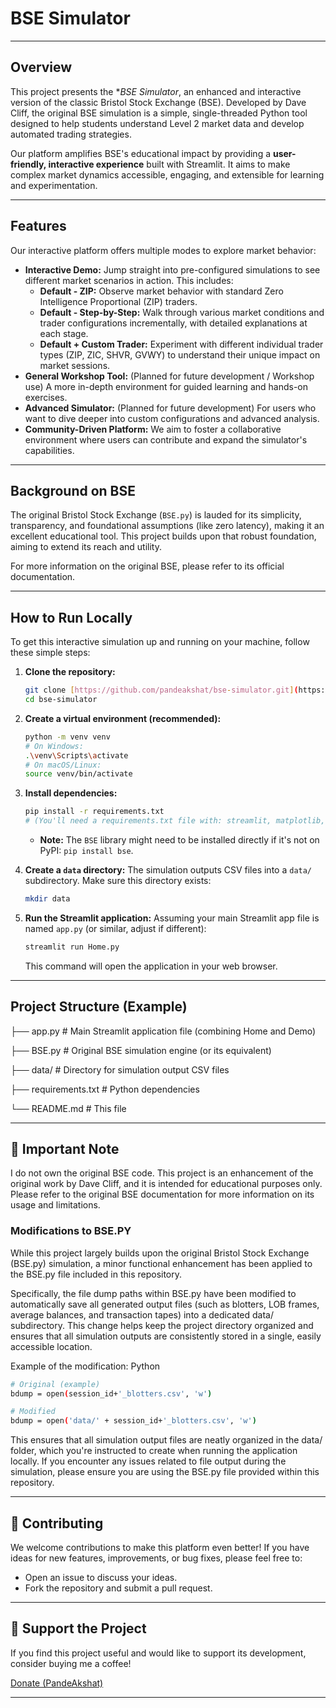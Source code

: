 # BSE Simulator

---

## Overview

This project presents the **BSE Simulator*, an enhanced and interactive version of the classic Bristol Stock Exchange (BSE). Developed by Dave Cliff, the original BSE simulation is a simple, single-threaded Python tool designed to help students understand Level 2 market data and develop automated trading strategies.

Our platform amplifies BSE's educational impact by providing a **user-friendly, interactive experience** built with Streamlit. It aims to make complex market dynamics accessible, engaging, and extensible for learning and experimentation.

---

## Features

Our interactive platform offers multiple modes to explore market behavior:

* **Interactive Demo:** Jump straight into pre-configured simulations to see different market scenarios in action. This includes:
    * **Default - ZIP:** Observe market behavior with standard Zero Intelligence Proportional (ZIP) traders.
    * **Default - Step-by-Step:** Walk through various market conditions and trader configurations incrementally, with detailed explanations at each stage.
    * **Default + Custom Trader:** Experiment with different individual trader types (ZIP, ZIC, SHVR, GVWY) to understand their unique impact on market sessions.
* **General Workshop Tool:** (Planned for future development / Workshop use) A more in-depth environment for guided learning and hands-on exercises.
* **Advanced Simulator:** (Planned for future development) For users who want to dive deeper into custom configurations and advanced analysis.
* **Community-Driven Platform:** We aim to foster a collaborative environment where users can contribute and expand the simulator's capabilities.

---

## Background on BSE

The original Bristol Stock Exchange (`BSE.py`) is lauded for its simplicity, transparency, and foundational assumptions (like zero latency), making it an excellent educational tool. This project builds upon that robust foundation, aiming to extend its reach and utility.

For more information on the original BSE, please refer to its official documentation.

---

## How to Run Locally

To get this interactive simulation up and running on your machine, follow these simple steps:

1.  **Clone the repository:**
    ```bash
    git clone [https://github.com/pandeakshat/bse-simulator.git](https://github.com/pandeakshat/bse-simulator.git)
    cd bse-simulator
    ```

2.  **Create a virtual environment (recommended):**
    ```bash
    python -m venv venv
    # On Windows:
    .\venv\Scripts\activate
    # On macOS/Linux:
    source venv/bin/activate
    ```

3.  **Install dependencies:**
    ```bash
    pip install -r requirements.txt
    # (You'll need a requirements.txt file with: streamlit, matplotlib, numpy, bse)
    ```
    * **Note:** The `BSE` library might need to be installed directly if it's not on PyPI: `pip install bse`.

4.  **Create a `data` directory:**
    The simulation outputs CSV files into a `data/` subdirectory. Make sure this directory exists:
    ```bash
    mkdir data
    ```

5.  **Run the Streamlit application:**
    Assuming your main Streamlit app file is named `app.py` (or similar, adjust if different):
    ```bash
    streamlit run Home.py
    ```
    This command will open the application in your web browser.

---

## Project Structure (Example)


├── app.py           # Main Streamlit application file (combining Home and Demo)

├── BSE.py           # Original BSE simulation engine (or its equivalent)

├── data/            # Directory for simulation output CSV files

├── requirements.txt # Python dependencies

└── README.md        # This file


---

## 🙏 Important Note

I do not own the original BSE code. This project is an enhancement of the original work by Dave Cliff, and it is intended for educational purposes only. Please refer to the original BSE documentation for more information on its usage and limitations.

### Modifications to BSE.PY
While this project largely builds upon the original Bristol Stock Exchange (BSE.py) simulation, a minor functional enhancement has been applied to the BSE.py file included in this repository.

Specifically, the file dump paths within BSE.py have been modified to automatically save all generated output files (such as blotters, LOB frames, average balances, and transaction tapes) into a dedicated data/ subdirectory. This change helps keep the project directory organized and ensures that all simulation outputs are consistently stored in a single, easily accessible location.

Example of the modification:
Python
```bash
# Original (example)
bdump = open(session_id+'_blotters.csv', 'w')
```

```bash
# Modified
bdump = open('data/' + session_id+'_blotters.csv', 'w')
```

This ensures that all simulation output files are neatly organized in the data/ folder, which you're instructed to create when running the application locally. If you encounter any issues related to file output during the simulation, please ensure you are using the BSE.py file provided within this repository.

---

## 🤝 Contributing

We welcome contributions to make this platform even better! If you have ideas for new features, improvements, or bug fixes, please feel free to:

* Open an issue to discuss your ideas.
* Fork the repository and submit a pull request.

---

## 💖 Support the Project

If you find this project useful and would like to support its development, consider buying me a coffee!

[Donate (PandeAkshat)](https://ko-fi.com/pandeakshat)

---